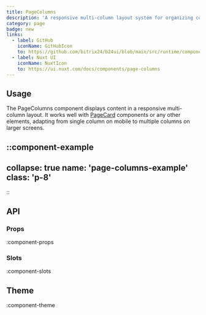 ```yaml
---
title: PageColumns
description: 'A responsive multi-column layout system for organizing content side-by-side.'
category: page
badge: new
links:
  - label: GitHub
    iconName: GitHubIcon
    to: https://github.com/bitrix24/b24ui/blob/main/src/runtime/components/PageColumns.vue
  - label: Nuxt UI
    iconName: NuxtIcon
    to: https://ui.nuxt.com/docs/components/page-columns
---
```


## Usage

The PageColumns component displays content in a responsive multi-column layout. It works well with [PageCard](/docs/components/page-card/) components or any other elements, adapting from single column on mobile to multiple columns on larger screens.

::component-example
---
collapse: true
name: 'page-columns-example'
class: 'p-8'
---
::

## API

### Props

:component-props

### Slots

:component-slots

## Theme

:component-theme

